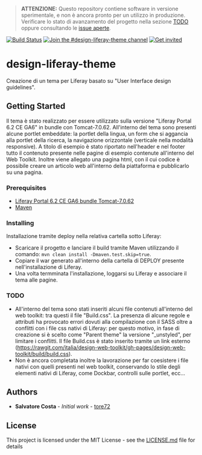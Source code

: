 > **ATTENZIONE:**
> Questo repository contiene software in versione sperimentale, e non è ancora pronto per un utilizzo in produzione. Verificare lo stato di avanzamento del progetto nella sezione [TODO](#todo) oppure consultando le [issue aperte](https://github.com/italia/design-liferay-theme/issues).

[![Build Status](https://travis-ci.org/italia/design-liferay-theme.svg?branch=master)](https://travis-ci.org/italia/design-liferay-theme)
[![Join the #design-liferay-theme channel](https://img.shields.io/badge/Slack%20channel-%23design--liferay--theme-blue.svg)](https://developersitalia.slack.com/messages/C8CR7RFTQ)
[![Get invited](https://slack.developers.italia.it/badge.svg)](https://slack.developers.italia.it/)

# design-liferay-theme

Creazione di un tema per Liferay basato su "User Interface design guidelines".

## Getting Started

Il tema è stato realizzato per essere utilizzato sulla versione "Liferay Portal 6.2 CE GA6" in bundle con Tomcat-7.0.62. All'interno del tema sono presenti alcune portlet embeddate: la portlet della lingua, un form che si aggancia alla portlet della ricerca, la navigazione orizzontale (verticale nella modalità responsive). A titolo di esempio è stato riportato nell'header e nel footer tutto il contenuto presente nelle pagine di esempio contenute all'interno del Web Toolkit. Inoltre viene allegato una pagina html, con il cui codice è possibile creare un articolo web all'interno della piattaforma e pubblicarlo su una pagina.

### Prerequisites

 * [Liferay Portal 6.2 CE GA6 bundle Tomcat-7.0.62](https://sourceforge.net/projects/lportal/files/Liferay%20Portal/6.2.5%20GA6/)
 * [Maven](https://maven.apache.org/download.cgi)

### Installing
Installazione tramite deploy nella relativa cartella sotto Liferay:
 
 * Scaricare il progetto e lanciare il build tramite Maven utilizzando il comando: `mvn clean install -Dmaven.test.skip=true`.
 * Copiare il war generato all'interno della cartella di DEPLOY presente nell'installazione di Liferay.
 * Una volta termminata l'installazione, loggarsi su Liferay e associare il tema alle pagine.


### TODO

 * All'interno del tema sono stati inseriti alcuni file contenuti all'interno del web toolkit: tra questi il file "Build.css". La presenza di alcune regole e attributi ha provocato errori dovuti alla compilazione con il SASS oltre a conflitti con i file css nativi di Liferay: per questo motivo, in fase di creazione si è scelto come "Parent theme" la versione "_unstyled", per limitare i conflitti. Il file Build.css è stato inserito tramite un link esterno (https://rawgit.com/italia/design-web-toolkit/gh-pages/design-web-toolkit/build/build.css).
 * Non è ancora completata inoltre la lavorazione per far coesistere i file nativi con quelli presenti nel web toolkit, conservando lo stile degli elementi nativi di Liferay, come Dockbar, controlli sulle portlet, ecc...


## Authors

* **Salvatore Costa** - *Initial work* - [tore72](https://github.com/tore72)

## License

This project is licensed under the MIT License - see the [LICENSE.md](LICENSE.md) file for details
